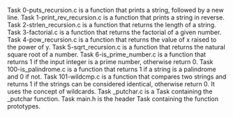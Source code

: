 Task 0-puts_recursion.c is a function that prints a string, followed by a new line.
Task 1-print_rev_recursion.c is a function that prints a string in reverse.
Task 2-strlen_recursion.c is a function that returns the length of a string.
Task 3-factorial.c is a function that returns the factorial of a given number.
Task 4-pow_recursion.c is a function that returns the value of x raised to the power of y.
Task 5-sqrt_recursion.c is a function that returns the natural square root of a number.
Task 6-is_prime_number.c is a function that returns 1 if the input integer is a prime number, otherwise return 0.
Task 100-is_palindrome.c is a function that returns 1 if a string is a palindrome and 0 if not.
Task 101-wildcmp.c is a function that compares two strings and returns 1 if the strings can be considered identical, otherwise return 0. It uses the concept of wildcards.
Task _putchar.c is a Task containing the _putchar function.
Task main.h is the header Task containing the function prototypes.


